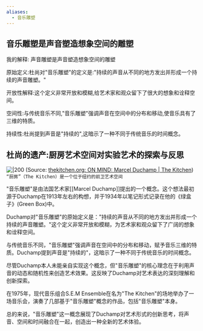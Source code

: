 ```yaml
---
aliases:
  - 音乐雕塑
---
```

## 音乐雕塑是声音塑造想象空间的雕塑

我的解释: 声音雕塑是声音塑造想象空间的雕塑

原始定义:杜尚对"音乐雕塑"的定义是:"持续的声音从不同的地方发出并形成一个持续的声音雕塑。"

开放性解释:这个定义非常开放和模糊,给艺术家和观众留下了很大的想象和诠释空间。

空间性:与传统音乐不同,"音乐雕塑"强调声音在空间中的分布和移动,使音乐具有了三维的特质。

持续性:杜尚提到声音是"持续的",这暗示了一种不同于传统音乐的时间概念。


## 杜尚的遗产:厨房艺术空间对实验艺术的探索与反思

![|200](https://images.ctfassets.net/a9iaiu8vcml1/7eODzdgCZXxa9EuRMtbl6C/ad29616f531d1604706964dfc18767b7/Screen_Shot_2023-04-26_at_4.45.12_PM.png)
(Source:  [thekitchen.org: ON MIND: Marcel Duchamp | The Kitchen](https://thekitchen.org/on-mind/marcel-duchamp/))
`“厨房”（The Kitchen）是一个位于纽约的前卫艺术空间`


"音乐雕塑"是由法国艺术家[[Marcel Duchamp]]提出的一个概念。这个想法最初源于Duchamp在1913年左右的构想，并于1934年以笔记形式记录在他的《绿盒子》(Green Box)中。

Duchamp对"音乐雕塑"的原始定义是："持续的声音从不同的地方发出并形成一个持续的声音雕塑。"这个定义非常开放和模糊，为艺术家和观众留下了广阔的想象和诠释空间。

与传统音乐不同，"音乐雕塑"强调声音在空间中的分布和移动，赋予音乐三维的特质。Duchamp提到声音是"持续的"，这暗示了一种不同于传统音乐的时间概念。

尽管Duchamp本人未能亲自实现这个概念，但"音乐雕塑"的核心理念在于利用声音的动态和随机性来创造艺术效果。这反映了Duchamp对艺术表达的深刻理解和创新探索。

在1975年，现代音乐组合S.E.M Ensemble在名为"The Kitchen"的场地举办了一场音乐会，演奏了几部基于"音乐雕塑"概念的作品，包括"音乐雕塑"本身。

总的来说，"音乐雕塑"这一概念展现了Duchamp对艺术形式的创新思考，将声音、空间和时间融合在一起，创造出一种全新的艺术体验。

